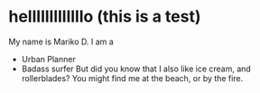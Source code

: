 helllllllllllllo (this is a test)
==============================

My name is Mariko D. I am a

* Urban Planner
* Badass surfer
But did you know that I also like ice cream, and rollerblades? 
You might find me at the beach, or by the fire.